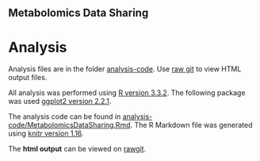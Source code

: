 ## Metabolomics Data Sharing

# Analysis

Analysis files are in the folder [analysis-code](https://github.com/RASpicer/Metabolomics_Data_Sharing/tree/master/analysis_code). Use [raw git](https://rawgit.com/) to view HTML output files.

All analysis was performed using [R version 3.3.2](https://cran.r-project.org/). The following package was used [ggplot2 version 2.2.1](https://cran.r-project.org/web/packages/ggplot2/index.html).

The analysis code can be found in [analysis-code/MetabolomicsDataSharing.Rmd](https://github.com/RASpicer/Metabolomics_Data_Sharing/tree/master/analysis_code/analysis_MSIcompliance.Rmd). The R Markdown file was generated using [knitr version 1.16](https://cran.r-project.org/web/packages/knitr/index.html). 


The <b>html output</b> can be viewed on [rawgit](https://rawgit.com/RASpicer/Metabolomics_Data_Sharing/master/analysis_code/analysis_MSIcompliance.html).
